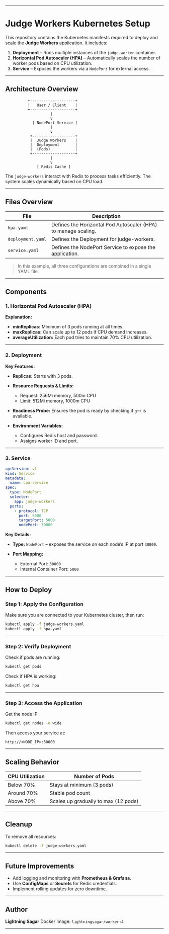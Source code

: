 

---

# Judge Workers Kubernetes Setup

This repository contains the Kubernetes manifests required to deploy and scale the **Judge Workers** application. It includes:

1. **Deployment** – Runs multiple instances of the `judge-worker` container.
2. **Horizontal Pod Autoscaler (HPA)** – Automatically scales the number of worker pods based on CPU utilization.
3. **Service** – Exposes the workers via a `NodePort` for external access.

---

## **Architecture Overview**

```
          +--------------------+
          |   User / Client    |
          +--------------------+
                    |
                    v
            [ NodePort Service ]
                    |
                    v
           +-------------------+
           |  Judge Workers    |
           |  Deployment       |
           |  (Pods)           |
           +-------------------+
                    |
                    v
              [ Redis Cache ]
```

The `judge-workers` interact with Redis to process tasks efficiently. The system scales dynamically based on CPU load.

---

## **Files Overview**

| File              | Description                                                    |
| ----------------- | -------------------------------------------------------------- |
| `hpa.yaml`        | Defines the Horizontal Pod Autoscaler (HPA) to manage scaling. |
| `deployment.yaml` | Defines the Deployment for judge-workers.                      |
| `service.yaml`    | Defines the NodePort Service to expose the application.        |

> In this example, all three configurations are combined in a single YAML file.

---

## **Components**

### 1. **Horizontal Pod Autoscaler (HPA)**


**Explanation:**

* **minReplicas:** Minimum of 3 pods running at all times.
* **maxReplicas:** Can scale up to 12 pods if CPU demand increases.
* **averageUtilization:** Each pod tries to maintain 70% CPU utilization.

---

### 2. **Deployment**



**Key Features:**

* **Replicas:** Starts with 3 pods.
* **Resource Requests & Limits:**

  * Request: 256Mi memory, 500m CPU
  * Limit: 512Mi memory, 1000m CPU
* **Readiness Probe:** Ensures the pod is ready by checking if `g++` is available.
* **Environment Variables:**

  * Configures Redis host and password.
  * Assigns worker ID and port.

---

### 3. **Service**

```yaml
apiVersion: v1
kind: Service
metadata:
  name: cpu-service
spec:
  type: NodePort
  selector:
    app: judge-workers
  ports:
    - protocol: TCP
      port: 5000
      targetPort: 5000
      nodePort: 30000
```

**Key Details:**

* **Type:** `NodePort` – exposes the service on each node’s IP at port `30000`.
* **Port Mapping:**

  * External Port: `30000`
  * Internal Container Port: `5000`

---

## **How to Deploy**

### Step 1: Apply the Configuration

Make sure you are connected to your Kubernetes cluster, then run:

```bash
kubectl apply -f judge-workers.yaml
kubectl apply -f hpa.yaml
```

---

### Step 2: Verify Deployment

Check if pods are running:

```bash
kubectl get pods
```

Check if HPA is working:

```bash
kubectl get hpa
```

---

### Step 3: Access the Application

Get the node IP:

```bash
kubectl get nodes -o wide
```

Then access your service at:

```
http://<NODE_IP>:30000
```

---

## **Scaling Behavior**

| CPU Utilization | Number of Pods                       |
| --------------- | ------------------------------------ |
| Below 70%       | Stays at minimum (3 pods)            |
| Around 70%      | Stable pod count                     |
| Above 70%       | Scales up gradually to max (12 pods) |

---

## **Cleanup**

To remove all resources:

```bash
kubectl delete -f judge-workers.yaml
```

---

## **Future Improvements**

* Add logging and monitoring with **Prometheus & Grafana**.
* Use **ConfigMaps** or **Secrets** for Redis credentials.
* Implement rolling updates for zero downtime.

---

## **Author**

**Lightning Sagar**
Docker Image: `lightningsagar/worker:4`

---

